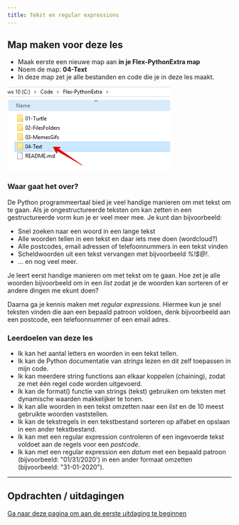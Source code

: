 ```yaml
---
title: Tekst en regular expressions
---
```


## Map maken voor deze les
* Maak eerste een nieuwe map aan **in je Flex-PythonExtra map**
* Noem de map: **04-Text**
* In deze map zet je alle bestanden en code die je in deze les maakt.

![](new-folder.png)

### Waar gaat het over?
De Python programmeertaal bied je veel handige manieren om met tekst om te gaan. Als je ongestructureerde teksten om kan zetten in een gestructureerde vorm kun je er veel meer mee.
Je kunt dan bijvoorbeeld:
- Snel zoeken naar een woord in een lange tekst
- Alle woorden tellen in een tekst en daar iets mee doen (wordcloud?)
- Alle postcodes, email adressen of telefoonnummers in een tekst vinden
- Scheldwoorden uit een tekst vervangen met bijvoorbeeld *%$!%@$$@!*.
- ... en nog veel meer.
 
Je leert eerst handige manieren om met tekst om te gaan. Hoe zet je alle woorden bijvoorbeeld om in een *list* zodat je de woorden kan sorteren of er andere dingen me ekunt doen?

Daarna ga je kennis maken met *regular expressions*. Hiermee kun je snel teksten vinden die aan een bepaald patroon voldoen, denk bijvoorbeeld aan een postcode, een telefoonnummer of een email adres.


### Leerdoelen van deze les
* Ik kan het aantal letters en woorden in een tekst tellen.
* Ik kan de Python documentatie van *strings* lezen en dit zelf toepassen in mijn code.
* Ik kan meerdere string functions aan elkaar koppelen (chaining), zodat ze met één regel code worden uitgevoerd. 
* Ik kan de format() functie van strings (tekst) gebruiken om teksten met dynamische waarden makkelijker te tonen.
* Ik kan alle woorden in een tekst omzetten naar een *list* en de 10 meest gebruikte woorden vaststellen.
* Ik kan de tekstregels in een tekstbestand sorteren op alfabet en opslaan in een ander tekstbestand.
* Ik kan met een regular expression controleren of een ingevoerde tekst voldoet aan de regels voor een *postcode*. 
* Ik kan met een regular expression een *datum* met een bepaald patroon (bijvoorbeeld: "01/31/2020') in een ander formaat omzetten (bijvoorbeeld: "31-01-2020").

---

## Opdrachten / uitdagingen

[Ga naar deze pagina om aan de eerste uitdaging te beginnen](01-most-used/)


